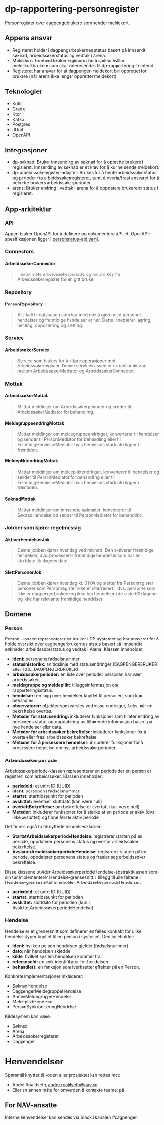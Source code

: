 # dp-rapportering-personregister
Personregister over dagpengebrukere som sender meldekort.

## Appens ansvar
- Registeret holder i dagpengerbrukernes status basert på innsendt søknad, arbeidssøkerstatus og vedtak i Arena.
- Meldekort-frontend bruker registeret for å sjekke hvilke meldekortbrukere som skal videresendes til dp-rapportering-frontend.
- Registeret har ansvar for at dagpenger-meldekort blir opprettet for brukere (når arena ikke lenger oppretter meldekort).

## Teknologier

- Kotlin
- Gradle
- Ktor
- Kafka
- Postgres
- JUnit
- OpenAPI

## Integrasjoner
- dp-soknad: Bruker innsending av søknad for å opprette brukere i registeret. Innsending av søknad er et krav for å kunne sende meldekort.
- dp-arbeidssokeregister-adapter: Brukes for å hente arbeidssøkerstatus og perioder fra arbeidssøkerregisteret, samt å overta/frasi ansvaret for å bekrefte brukers arbeidssøkerperioder.
- arena: Bruker endring i vedtak i arena for å oppdatere brukerens status i registeret.

## App-arkitektur

### API

Appen bruker OpenAPI for å definere og dokumentere API-et. OpenAPI-spesifikasjonen ligger i [personstatus-api.yaml](openapi/src/main/resources/personstatus-api.yaml).

### Connectors

#### ArbeidssøkerConnector

> Henter siste arbeidssøkerperiode og record key fra Arbeidssøkerregister for en gitt bruker

### Repository

#### PersonRepository

> Alle kall til databasen som har med noe å gjøre med personer, hendelser og fremtidige hendelser er her. Dette innebærer lagring, henting, oppdatering og sletting.

### Service

#### ArbeidssøkerService

> Service som brukes for å utføre operasjoner mot Arbeidssøkerregister. Denne serviceklassen er en mellomklasse mellom ArbeidssøkerMediator og ArbeidssøkerConnector.

### Mottak

#### ArbeidssøkerMottak

> Mottar meldinger om Arbeidssøkerperioder og sender til ArbeidssøkerMediator for behandling.

#### MeldegruppeendringMottak

> Mottar meldinger om meldegruppeendringer, konverterer til hendelser og sender til PersonMediator for behandling eller til FremtidigHendelseMediator hvis hendelses startdato ligger i fremtiden.

#### MeldepliktendringMottak

> Mottar meldinger om meldepliktendringer, konverterer til hendelser og sender til PersonMediator for behandling eller til FremtidigHendelseMediator hvis hendelses startdato ligger i fremtiden.

#### SøknadMottak

> Mottar meldinger om innsendte søknader, konverterer til SøknadHendelse og sender til PersonMediator for behandling.

### Jobber som kjører regelmessig

#### AktiverHendelserJob

> Denne jobben kjører hver dag ved midnatt. Den aktiverer fremtidige hendelser, dvs. prosesserer fremtidige hendelser som har en startdato lik dagens dato.

#### SlettPersonerJob

> Denne jobben kjører hver dag kl. 01:00 og sletter fra Personregister personer som Personregister ikke er interresert i, dvs. personer som ikke er dagpengerbrukere og ikke har hendelser i de siste 60 dagene og ikke har relevante fremtidige hendelser.

## Domene

### Person

Person-klassen representerer en bruker i DP-systemet og har ansvaret for å holde oversikt over dagpengerbrukernes status basert på innsendte søknader, arbeidssøkerstatus og vedtak i Arena.
Klassen inneholder:
- **ident:** personens fødselsnummer.
- **statushistorikk:** en tidslinje med statusendringer (DAGPENGERBRUKER eller IKKE_DAGPENGERBRUKER).
- **arbeidssøkerperioder:** en liste over perioder personen har vært arbeidssøker.
- **meldegruppe og meldeplikt:** tilleggsinformasjon om rapporteringsstatus.
- **hendelser:** en logg over hendelser knyttet til personen, som kan behandles.
- **observatører:** objekter som varsles ved visse endringer, f.eks. når en bekreftelse overtas.
- **Metoder for statusendring:** inkluderer funksjoner som tillater endring av personens status og oppdatering av tilhørende informasjon basert på nye hendelser eller data.
- **Metoder for arbeidssøker bekreftelse:** inkluderer funksjoner for å overta eller frasi arbeidssøker bekreftelse.
- **Metoder for å prosessere hendelser:** inkluderer funksjoner for å prosessere hendelse om nye arbeidssøkerperioder.

### Arbeidssøkerperiode

Arbeidssøkerperiode-klassen representerer en periode der en person er registrert som arbeidssøker.
Klassen inneholder:
- **periodeId:** et unikt ID (UUID)
- **ident:** personens fødselsnummer
- **startet:** starttidspunkt for perioden
- **avsluttet:** eventuell sluttdato (kan være null)
- **overtattBekreftelse:** om bekreftelse er overtatt (kan være null)
- **Metoder:** inkluderer funksjoner for å sjekke at en periode er aktiv (dvs. ikke avsluttet) og finne første aktiv periode

Det finnes også to tilknyttede hendelsesklasser:
- **StartetArbeidssøkerperiodeHendelse:** registrerer starten på en periode, oppdaterer personens status og overtar arbeidssøker bekreftelse.
- **AvsluttetArbeidssøkerperiodeHendelse:** registrerer slutten på en periode, oppdaterer personens status og frasier seg arbeidssøker bekreftelse.

Disse klassene utvider ArbeidssøkerperiodeHendelse-abstraktklassen som i sin tur implementerer Hendelse-grensesnitt.
I tillegg til alle feltene i Hendelse-grensesnittet inneholder ArbeidssøkerperiodeHendelser:
- **periodeId:** et unikt ID (UUID)
- **startet:** starttidspunkt for perioden
- **avsluttet:** sluttdato for perioden (kun i AvsluttetArbeidssøkerperiodeHendelse)

### Hendelse

Hendelse er et grensesnitt som definerer en felles kontrakt for ulike hendelsestyper knyttet til en person i systemet.
Den inneholder:
- **ident:** hvilken person hendelsen gjelder (fødselsnummer)
- **dato:** når hendelsen skjedde
- **kilde:** hvilket system hendelsen kommer fra
- **referanseId:** en unik identifikator for hendelsen
- **behandle():** en funksjon som iverksetter effekter på en Person.

Konkrete implementasjoner inkluderer:
- SøknadHendelse
- DagpengerMeldegruppeHendelse
- AnnenMeldegruppeHendelse
- MeldepliktHendelse
- PersonSynkroniseringHendelse

Kildesystem kan være:
- Søknad
- Arena
- Arbeidssokerregisteret
- Dagpenger

# Henvendelser

Spørsmål knyttet til koden eller prosjektet kan rettes mot:

* André Roaldseth, andre.roaldseth@nav.no
* Eller en annen måte for omverden å kontakte teamet på

## For NAV-ansatte

Interne henvendelser kan sendes via Slack i kanalen #dagpenger.
